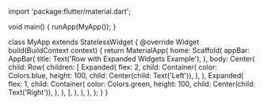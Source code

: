import 'package:flutter/material.dart';

void main() {
  runApp(MyApp());
}

class MyApp extends StatelessWidget {
  @override
  Widget build(BuildContext context) {
    return MaterialApp(
      home: Scaffold(
        appBar: AppBar(
          title: Text('Row with Expanded Widgets Example'),
        ),
        body: Center(
          child: Row(
            children: [
              Expanded(
                flex: 2,
                child: Container(
                  color: Colors.blue,
                  height: 100,
                  child: Center(child: Text('Left')),
                ),
              ),
              Expanded(
                flex: 1,
                child: Container(
                  color: Colors.green,
                  height: 100,
                  child: Center(child: Text('Right')),
                ),
              ),
            ],
          ),
        ),
      ),
    );
  }
}
